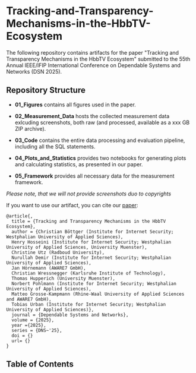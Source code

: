 # Tracking-and-Transparency-Mechanisms-in-the-HbbTV-Ecosystem
The following repository contains artifacts for the paper "Tracking and Transparency Mechanisms in the HbbTV Ecosystem" submitted to the 55th Annual IEEE/IFIP International Conference on Dependable Systems and Networks (DSN 2025).

## Repository Structure

- **01_Figures**  contains all figures used in the paper.
  
- **02_Measurement_Data** hosts the collected measurement data exlcuding screenshots, both raw (and processed, available as a xxx GB ZIP archive).
  
- **03_Code** contains the entire data processing and evaluation pipeline, including all the SQL statements. 
  
- **04_Plots_and_Statistics** provides two notebooks for generating plots and calculating statistics, as presented in our paper.

- **05_Framework** provides all necessary data for the measurement framework.

_Please note, that we will not provide screenshots duo to copyrights_

If you want to use our artifact, you can cite our [paper]():

```
@article{,
  title = {Tracking and Transparency Mechanisms in the HbbTV Ecosystem},
  author = {Christian Böttger (Institute for Internet Security; Westphalian University of Applied Sciences),
  Henry Hosseini (Institute for Internet Security; Westphalian University of Applied Sciences, University Muenster),
  Christine Utz (Radboud University),
  Nurullah Demir (Institute for Internet Security; Westphalian University of Applied Sciences), 
  Jan Hörnemann (AWARE7 GmbH), 
  Christian Wressnegger (Karlsruhe Institute of Technology),
  Thomas Hupperich (University Muenster),
  Norbert Pohlmann (Institute for Internet Security; Westphalian University of Applied Sciences), 
  Matteo Grosse-Kampmann (Rhine-Waal University of Applied Sciences and AWARE7 GmbH), 
  Tobias Urban (Institute for Internet Security; Westphalian University of Applied Sciences)},
  journal = {Dependable Systems and Networks},
  volume = {2025}, 
  year ={2025},
  series = {DNS~'25}, 
  doi = {}
  url= {}
}
```

## Table of Contents

